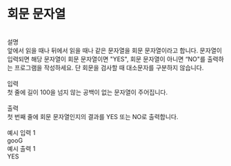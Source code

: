 <h1>회문 문자열</h1><br/>
설명<br/>
앞에서 읽을 때나 뒤에서 읽을 때나 같은 문자열을 회문 문자열이라고 합니다.
문자열이 입력되면 해당 문자열이 회문 문자열이면 "YES", 회문 문자열이 아니면 “NO"를 출력하는 프로그램을 작성하세요.
단 회문을 검사할 때 대소문자를 구분하지 않습니다.<br/><br/>
입력<br/>
첫 줄에 길이 100을 넘지 않는 공백이 없는 문자열이 주어집니다.<br/><br/>
출력<br/>
첫 번째 줄에 회문 문자열인지의 결과를 YES 또는 NO로 출력합니다.<br/><br/>
예시 입력 1 <br/>
gooG<br/>
예시 출력 1<br/>
YES<br/>
  